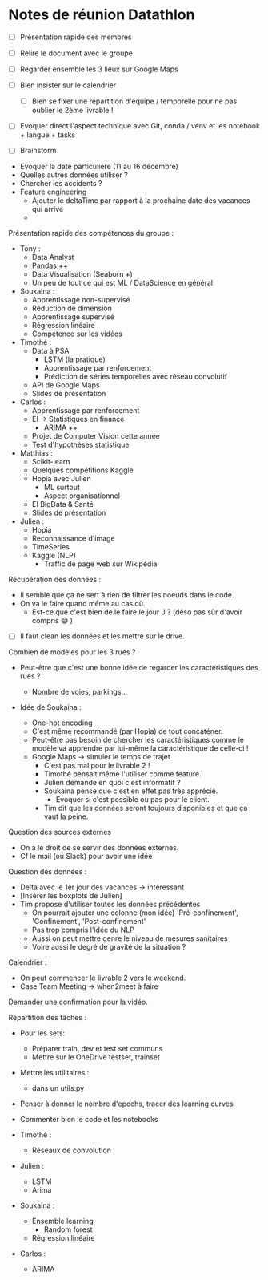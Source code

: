 # Notes de réunion Datathlon

- [ ] Présentation rapide des membres
- [ ] Relire le document avec le groupe
- [ ] Regarder ensemble les 3 lieux sur Google Maps
- [ ] Bien insister sur le calendrier
  - [ ] Bien se fixer une répartition d'équipe / temporelle pour ne pas oublier le 2ème livrable !
- [ ] Evoquer direct l'aspect technique avec Git, conda / venv et les notebook + langue + tasks
- [ ] Brainstorm



- Evoquer la date particulière (11 au 16 décembre)
- Quelles autres données utiliser ?
- Chercher les accidents ?
- Feature engineering
  - Ajouter le deltaTime par rapport à la prochaine date des vacances qui arrive
  - 



Présentation rapide des compétences du groupe :

- Tony :
  - Data Analyst
  - Pandas ++
  - Data Visualisation (Seaborn +)
  - Un peu de tout ce qui est ML / DataScience en général
- Soukaina :
  - Apprentissage non-supervisé
  - Réduction de dimension
  - Apprentissage supervisé
  - Régression linéaire
  -  Compétence sur les vidéos
- Timothé :
  - Data à PSA
    - LSTM (la pratique)
    - Apprentissage par renforcement
    - Prédiction de séries temporelles avec réseau convolutif
  - API de Google Maps
  - Slides de présentation
- Carlos :
  - Apprentissage par renforcement
  - EI → Statistiques en finance
    - ARIMA ++
  - Projet de Computer Vision cette année
  - Test d'hypothèses statistique
- Matthias :
  - Scikit-learn
  - Quelques compétitions Kaggle
  - Hopia avec Julien
    - ML surtout
    - Aspect organisationnel
  - EI BigData & Santé
  - Slides de présentation
- Julien :
  - Hopia
  - Reconnaissance d'image
  - TimeSeries
  - Kaggle (NLP)
    - Traffic de page web sur Wikipédia



Récupération des données :

- Il semble que ça ne sert à rien de filtrer les noeuds dans le code.
- On va le faire quand même au cas où.
  - Est-ce que c'est bien de le faire le jour J ? (déso pas sûr d'avoir compris 😅 )
- [ ] Il faut clean les données et les mettre sur le drive.



Combien de modèles pour les 3 rues ?

- Peut-être que c'est une bonne idée de regarder les caractéristiques des rues ?

  - Nombre de voies, parkings...

- Idée de Soukaina :

  - One-hot encoding
  - C'est même recommandé (par Hopia) de tout concaténer.
  - Peut-être pas besoin de chercher les caractéristiques comme le modèle va apprendre par lui-même la caractéristique de celle-ci !
  - Google Maps → simuler le temps de trajet
    - C'est pas mal pour le livrable 2 !
    - Timothé pensait même l'utiliser comme feature.
    - Julien demande en quoi c'est informatif ?
    - Soukaina pense que c'est en effet pas très apprécié.
      - Evoquer si c'est possible ou pas pour le client.
    - Tim dit que les données seront toujours disponibles et que ça vaut la peine.

  

Question des sources externes

- On a le droit de se servir des données externes.
- Cf le mail (ou Slack) pour avoir une idée



Question des données :

- Delta avec le 1er jour des vacances → intéressant
- [Insérer les boxplots de Julien]
- Tim propose d'utiliser toutes les données précédentes
  - On pourrait ajouter une colonne (mon idée) 'Pré-confinement', 'Confinement', 'Post-confinement'
  - Pas trop compris l'idée du NLP
  - Aussi on peut mettre genre le niveau de mesures sanitaires
  - Voire aussi le degré de gravité de la situation ?



Calendrier :

- On peut commencer le livrable 2 vers le weekend.
- Case Team Meeting → when2meet à faire



Demander une confirmation pour la vidéo.



Répartition des tâches :

- Pour les sets:
  - Préparer train, dev et test set communs
  - Mettre sur le OneDrive testset, trainset
- Mettre les utilitaires :
  - dans un utils.py
- Penser à donner le nombre d'epochs, tracer des learning curves
- Commenter bien le code et les notebooks



- Timothé :
  - Réseaux de convolution
- Julien :
  - LSTM
  - Arima
- Soukaina :
  - Ensemble learning
    - Random forest
  - Régression linéaire
- Carlos :
  - ARIMA

